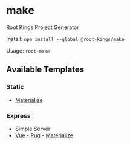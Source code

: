 # make
Root Kings Project Generator

Install: `npm install --global @root-kings/make`

Usage: `root-make`

## Available Templates

### Static

* [Materialize](https://materializecss.com)

### Express

* Simple Server
* [Vue](https://vuejs.org) - [Pug](https://pugjs.org) - [Materialize](https://materializecss.com)
